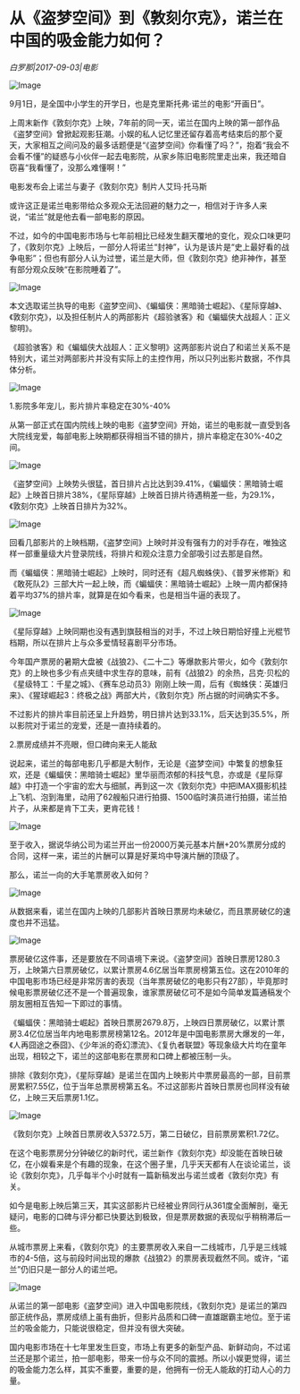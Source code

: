 # 从《盗梦空间》到《敦刻尔克》，诺兰在中国的吸金能力如何？

*白罗那|2017-09-03|电影*

![Image](http://p3.pstatp.com/large/39a300026b53318003d4)

9月1日，是全国中小学生的开学日，也是克里斯托弗·诺兰的电影“开画日”。

上周末新作《敦刻尔克》上映，7年前的同一天，诺兰在国内上映的第一部作品《盗梦空间》曾掀起观影狂潮。小娱的私人记忆里还留存着高考结束后的那个夏天，大家相互之间问及的最多话题便是“《盗梦空间》你看懂了吗？”，抱着“我会不会看不懂”的疑惑与小伙伴一起去电影院，从家乡陈旧电影院里走出来，我还暗自窃喜“我看懂了，没那么难懂啊！”

电影发布会上诺兰与妻子《敦刻尔克》制片人艾玛·托马斯

或许这正是诺兰电影带给众多观众无法回避的魅力之一，相信对于许多人来说，“诺兰”就是他去看一部电影的原因。

不过，如今的中国电影市场与七年前相比已经发生翻天覆地的变化，观众口味更叼了，《敦刻尔克》上映后，一部分人将诺兰“封神”，认为是该片是“史上最好看的战争电影”；但也有部分人认为过誉，诺兰是大师，但《敦刻尔克》绝非神作，甚至有部分观众反映“在影院睡着了”。

![Image](http://p1.pstatp.com/large/39a700025b94fd36ea89)

本文选取诺兰执导的电影《盗梦空间》、《蝙蝠侠：黑暗骑士崛起》、《星际穿越》、《敦刻尔克》，以及担任制片人的两部影片《超验骇客》和《蝙蝠侠大战超人：正义黎明》。

《超验骇客》和《蝙蝠侠大战超人：正义黎明》这两部影片说白了和诺兰关系不是特别大，诺兰对两部影片并没有实际上的主控作用，所以只列出影片数据，不作具体分析。

![Image](http://p3.pstatp.com/large/39a600025e407a24c87b)

1.影院多年宠儿，影片排片率稳定在30%-40%

从第一部正式在国内院线上映的电影《盗梦空间》开始，诺兰的电影就一直受到各大院线宠爱，每部电影上映期都获得相当不错的排片，排片率稳定在30%-40之间。

![Image](http://p3.pstatp.com/large/39a300026b52ca205ff3)

《盗梦空间》上映势头很猛，首日排片占比达到39.41%，《蝙蝠侠：黑暗骑士崛起》上映首日排片38%，《星际穿越》上映首日排片待遇稍差一些，为29.1%，《敦刻尔克》上映首日排片为32%。

![Image](http://p3.pstatp.com/large/39a800004e7b2d27acc4)

回看几部影片的上映档期，《盗梦空间》上映时并没有强有力的对手存在，唯独这样一部重量级大片登录院线，将排片和观众注意力全部吸引过去那是自然。

而《蝙蝠侠：黑暗骑士崛起》上映时，同时还有《超凡蜘蛛侠》、《普罗米修斯》和《敢死队2》三部大片一起上映，而《蝙蝠侠：黑暗骑士崛起》上映一周内都保持着平均37%的排片率，就算是在如今看来，也是相当牛逼的表现了。

![Image](http://p3.pstatp.com/large/39a800004e7e224c9989)

《星际穿越》上映同期也没有遇到旗鼓相当的对手，不过上映日期恰好撞上光棍节档期，所以在排片上与众多爱情轻喜剧平分市场。

今年国产票房的暑期大盘被《战狼2》、《二十二》等爆款影片带火，如今《敦刻尔克》的上映也多少有点夹缝中求生存的意味，前有《战狼2》的余热，吕克·贝松的《星级特工：千星之城》、《赛车总动员3》刚刚上映一周，后有《蜘蛛侠：英雄归来》、《猩球崛起3：终极之战》两部大片，《敦刻尔克》所占据的时间确实不多。

不过影片的排片率目前还呈上升趋势，明日排片达到33.1%，后天达到35.5%，所以影院对于诺兰的宠爱，还是一直持续着的。

2.票房成绩并不亮眼，但口碑向来无人能敌

说起来，诺兰的每部电影几乎都是大制作，无论是《盗梦空间》中繁复的想象狂欢，还是《蝙蝠侠：黑暗骑士崛起》里华丽而浓郁的科技气息，亦或是《星际穿越》中打造一个宇宙的宏大与细腻，再到这一次《敦刻尔克》中把IMAX摄影机挂上飞机、泡到海里，动用了62艘船只进行拍摄、1500临时演员进行拍摄，诺兰拍片子，从来都是肯下工夫，更肯花钱！

![Image](http://p1.pstatp.com/large/39a300026b58b2cd6b07)

至于收入，据说华纳公司为诺兰开出一份2000万美元基本片酬+20%票房分成的合同，这样一来，诺兰的片酬可以算是好莱坞中导演片酬的顶级了。

那么，诺兰一向的大手笔票房收入如何？

![Image](http://p9.pstatp.com/large/39a800004e7f31d4ecb0)

从数据来看，诺兰在国内上映的几部影片首映日票房均未破亿，而且票房破亿的速度也并不迅猛。

![Image](http://p3.pstatp.com/large/39a9000068281d2e265c)

票房破亿这件事，还是要放在不同语境下来说。《盗梦空间》首映日票房1280.3万，上映第六日票房破亿，以累计票房4.6亿居当年票房榜第五位。这在2010年的中国电影市场已经是非常厉害的表现（当年票房破亿的电影只有27部），毕竟那时候电影票房破亿还不是一个普遍现象，谁家票房破亿可不是如今简单发篇通稿发个朋友圈相互告知一下即过的事情。

《蝙蝠侠：黑暗骑士崛起》首映日票房2679.8万，上映四日票房破亿，以累计票房3.4亿位居当年内地电影票房榜第12名。2012年是中国电影票房大爆发的一年，《人再囧途之泰囧》、《少年派的奇幻漂流》、《复仇者联盟》等现象级大片均在童年出现，相较之下，诺兰的这部电影在票房和口碑上都被压制一头。

排除《敦刻尔克》，《星际穿越》是诺兰在国内上映影片中票房最高的一部，目前票房累积7.55亿，位于当年总票房榜第五名。不过这部影片首映日票房也同样没有破亿，上映三天后票房1.1亿。

![Image](http://p3.pstatp.com/large/39a300026b57d540e128)

《敦刻尔克》上映首日票房收入5372.5万，第二日破亿，目前票房累积1.72亿。

在这个电影票房分分钟破亿的新时代，诺兰新作《敦刻尔克》却没能在首映日破亿，在小娱看来是个有趣的现象，在这个圈子里，几乎天天都有人在谈论诺兰，谈论《敦刻尔克》，几乎每半个小时就有一篇新稿发出与诺兰或者《敦刻尔克》有关。

如今是电影上映后第三天，其实这部影片已经被业界同行从361度全面解剖，毫无疑问，电影的口碑与评分都已快要达到极致，但是票房数据的表现似乎稍稍滞后一些。

从城市票房上来看，《敦刻尔克》的主要票房收入来自一二线城市，几乎是三线城市的4-5倍，这与前段时间出现的爆款《战狼2》的票房表现截然不同。或许，“诺兰”仍旧只是一部分人的诺兰吧。

![Image](http://p1.pstatp.com/large/39a500025d75c0bfa24e)

从诺兰的第一部电影《盗梦空间》进入中国电影院线，《敦刻尔克》是诺兰的第四部正统作品，票房成绩上虽有曲折，但影片品质和口碑一直雄踞霸主地位。至于诺兰的吸金能力，只能说很稳定，但并没有很大突破。

国内电影市场在十七年里发生巨变，市场上有更多的新型产品、新鲜动向，不过诺兰还是那个诺兰，拍一部电影，带来一份与众不同的震撼。所以小娱更觉得，诺兰的吸金能力怎么样，其实不重要，重要的是，他拥有一份无人能敌的打动人心的力量。

